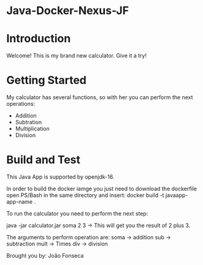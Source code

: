 # Java-Docker-Nexus-JF

# Introduction 
Welcome! 
This is my brand new calculator. Give it a try!

# Getting Started
My calculator has several functions, so with her you can perform the next operations:

- Addition
- Subtration
- Multiplication
- Division

# Build and Test
This Java App is supported by openjdk-16.

In order to build the docker iamge you just need to download the dockerfile open PS/Bash in the same directory and insert:
docker build -t javaapp-app-name . 

To run the calculator you need to perform the next step:

java -jar calculator.jar soma 2 3 -> This will get you the result of 2 plus 3.

The arguments to perform operation are:
soma -> addition
sub -> subtraction
mult -> Times
div -> division

Brought you by: João Fonseca
